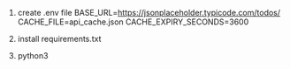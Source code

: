 1. create .env file
BASE_URL=https://jsonplaceholder.typicode.com/todos/
CACHE_FILE=api_cache.json
CACHE_EXPIRY_SECONDS=3600

2. install requirements.txt

3. python3
